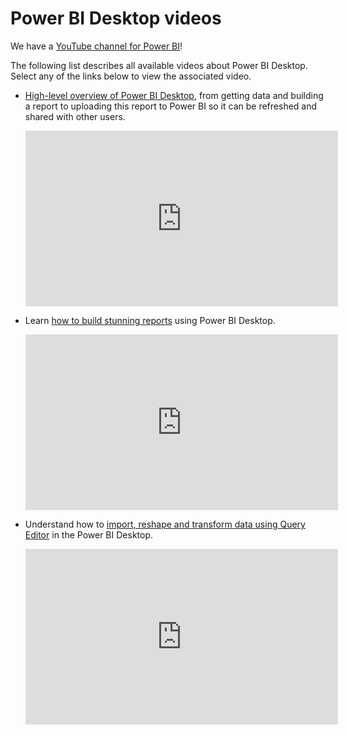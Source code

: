 ﻿<properties
   pageTitle="Power BI Desktop videos"
   description="Power BI Desktop videos"
   services="powerbi"
   documentationCenter=""
   authors="davidiseminger"
   manager="mblythe"
   backup=""
   editor=""
   tags=""
   qualityFocus="no"
   qualityDate=""/>

<tags
   ms.service="powerbi"
   ms.devlang="NA"
   ms.topic="get-started-article"
   ms.tgt_pltfrm="NA"
   ms.workload="powerbi"
   ms.date="06/06/2017"
   ms.author="davidi"/>
# Power BI Desktop videos

We have a [YouTube channel for Power BI](http://www.youtube.com/playlist?list=PL1N57mwBHtN2q1WbU5O29rrn_A0lkVv9p)!

The following list describes all available videos about Power BI Desktop. Select any of the links below to view the associated video.

-   [High-level overview of Power BI Desktop](https://www.youtube.com/watch?v=Qgam9M8I0xA), from getting data and building a report to uploading this report to Power BI so it can be refreshed and shared with other users.

	<iframe width="500" height="281" src="https://www.youtube.com/embed/Qgam9M8I0xA" frameborder="0" allowfullscreen></iframe>

-   Learn [how to build stunning reports](https://www.youtube.com/watch?v=ByIUx-HmQbw) using Power BI Desktop.

	<iframe width="500" height="281" src="https://www.youtube.com/embed/IMAsitQ2cAc" frameborder="0" allowfullscreen></iframe>

-   Understand how to [import, reshape and transform data using Query Editor](https://www.youtube.com/watch?v=ByIUx-HmQbw) in the Power BI Desktop.

	<iframe width="500" height="281" src="https://www.youtube.com/embed/ByIUx-HmQbw" frameborder="0" allowfullscreen></iframe>﻿
